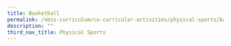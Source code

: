 ```yaml
---
title: Basketball
permalink: /nbss-curriculum/co-curricular-activities/physical-sports/basketball
description: ""
third_nav_title: Physical Sports
---
```

